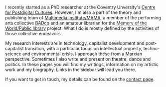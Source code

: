 <!--
.. title: ¡Hola compañera/-o!
.. author: Tomislav Medak
.. date: 2018-02-05 19:52:05 UTC
.. description: This is Tomislav Medak's website. Here you'll find his writing, artistic work, biography and contact.
-->

I recently started as a PhD researcher at the Coventry Unversity's [Centre for Postdigital Cultures](http://www.coventry.ac.uk/research/areas-of-research/postdigital-cultures/). However, I'm also a part of the theory and publishing team of [Multimedia Institute/MAMA](http://www.mi2.hr/en/), a member of the performing arts collective [BADco](http://badco.hr/) and an amateur librarian for the [Memory of the World/Public library](https://memoryoftheworld.org/) project. What I do is mostly defined by the activities of those collective endeavors.

My research interests are in technology, capitalist development and post-capitalist transition, with a particular focus on intellectual property, techno-science and environmental crisis. I approach these from a Marxian perspective. Sometimes I also write and present on theatre, dance and politics. In these pages you will find my writings, information on my artistic work and my biography. Links in the sidebar will lead you there.

If you want to get in touch, my details can be found on the [contact page](/en/contact/).
